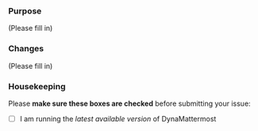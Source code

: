 ### Purpose
(Please fill in)

### Changes
(Please fill in)

### Housekeeping
Please **make sure these boxes are checked** before submitting your issue:
- [ ] I am running the *latest available version* of DynaMattermost
